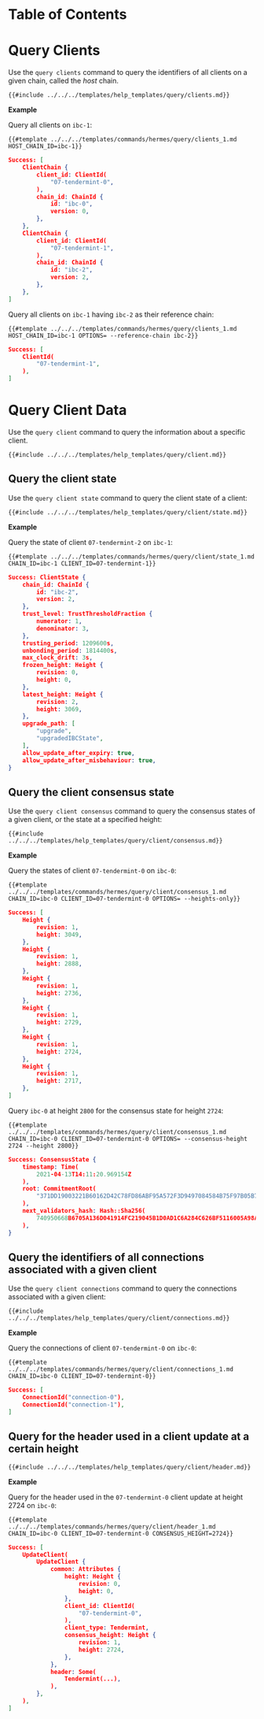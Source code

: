 
# Table of Contents

<!-- toc -->

# Query Clients

Use the `query clients` command to query the identifiers of all clients on a given chain, called
the _host_ chain.

```shell
{{#include ../../../templates/help_templates/query/clients.md}}
```

__Example__

Query all clients on `ibc-1`:

```shell
{{#template ../../../templates/commands/hermes/query/clients_1.md HOST_CHAIN_ID=ibc-1}}
```

```json
Success: [
    ClientChain {
        client_id: ClientId(
            "07-tendermint-0",
        ),
        chain_id: ChainId {
            id: "ibc-0",
            version: 0,
        },
    },
    ClientChain {
        client_id: ClientId(
            "07-tendermint-1",
        ),
        chain_id: ChainId {
            id: "ibc-2",
            version: 2,
        },
    },
]
```

Query all clients on `ibc-1` having `ibc-2` as their reference chain:

```shell
{{#template ../../../templates/commands/hermes/query/clients_1.md HOST_CHAIN_ID=ibc-1 OPTIONS= --reference-chain ibc-2}}
```

```json
Success: [
    ClientId(
        "07-tendermint-1",
    ),
]
```

# Query Client Data

Use the `query client` command to query the information about a specific client.

```shell
{{#include ../../../templates/help_templates/query/client.md}}
```

## Query the client state

Use the `query client state` command to query the client state of a client:

```shell
{{#include ../../../templates/help_templates/query/client/state.md}}
```

__Example__

Query the state of client `07-tendermint-2` on `ibc-1`:

```shell
{{#template ../../../templates/commands/hermes/query/client/state_1.md CHAIN_ID=ibc-1 CLIENT_ID=07-tendermint-1}}
```

```json
Success: ClientState {
    chain_id: ChainId {
        id: "ibc-2",
        version: 2,
    },
    trust_level: TrustThresholdFraction {
        numerator: 1,
        denominator: 3,
    },
    trusting_period: 1209600s,
    unbonding_period: 1814400s,
    max_clock_drift: 3s,
    frozen_height: Height {
        revision: 0,
        height: 0,
    },
    latest_height: Height {
        revision: 2,
        height: 3069,
    },
    upgrade_path: [
        "upgrade",
        "upgradedIBCState",
    ],
    allow_update_after_expiry: true,
    allow_update_after_misbehaviour: true,
}
```

## Query the client consensus state

Use the `query client consensus` command to query the consensus states of a given client, or the state at a specified height:

```shell
{{#include ../../../templates/help_templates/query/client/consensus.md}}
```

__Example__

Query the states of client `07-tendermint-0` on `ibc-0`:

```shell
{{#template ../../../templates/commands/hermes/query/client/consensus_1.md CHAIN_ID=ibc-0 CLIENT_ID=07-tendermint-0 OPTIONS= --heights-only}}
```

```json
Success: [
    Height {
        revision: 1,
        height: 3049,
    },
    Height {
        revision: 1,
        height: 2888,
    },
    Height {
        revision: 1,
        height: 2736,
    },
    Height {
        revision: 1,
        height: 2729,
    },
    Height {
        revision: 1,
        height: 2724,
    },
    Height {
        revision: 1,
        height: 2717,
    },
]
```

Query `ibc-0` at height `2800` for the consensus state for height `2724`:

```shell
{{#template ../../../templates/commands/hermes/query/client/consensus_1.md CHAIN_ID=ibc-0 CLIENT_ID=07-tendermint-0 OPTIONS= --consensus-height 2724 --height 2800}}
```

```json
Success: ConsensusState {
    timestamp: Time(
        2021-04-13T14:11:20.969154Z
    ),
    root: CommitmentRoot(
        "371DD19003221B60162D42C78FD86ABF95A572F3D9497084584B75F97B05B70C"
    ),
    next_validators_hash: Hash::Sha256(
        740950668B6705A136D041914FC219045B1D0AD1C6A284C626BF5116005A98A7
    ),
}
```

## Query the identifiers of all connections associated with a given client

Use the `query client connections` command to query the connections associated with a given client:

```shell
{{#include ../../../templates/help_templates/query/client/connections.md}}
```

__Example__

Query the connections of client `07-tendermint-0` on `ibc-0`:

```shell
{{#template ../../../templates/commands/hermes/query/client/connections_1.md CHAIN_ID=ibc-0 CLIENT_ID=07-tendermint-0}}
```

```json
Success: [
    ConnectionId("connection-0"),
    ConnectionId("connection-1"),
]
```

## Query for the header used in a client update at a certain height

```
{{#include ../../../templates/help_templates/query/client/header.md}}
```

__Example__

Query for the header used in the `07-tendermint-0` client update at height 2724 on `ibc-0`:

```shell
{{#template ../../../templates/commands/hermes/query/client/header_1.md CHAIN_ID=ibc-0 CLIENT_ID=07-tendermint-0 CONSENSUS_HEIGHT=2724}}
```

```json
Success: [
    UpdateClient(
        UpdateClient {
            common: Attributes {
                height: Height {
                    revision: 0,
                    height: 0,
                },
                client_id: ClientId(
                    "07-tendermint-0",
                ),
                client_type: Tendermint,
                consensus_height: Height {
                    revision: 1,
                    height: 2724,
                },
            },
            header: Some(
                Tendermint(...),
            ),
        },
    ),
]
```
